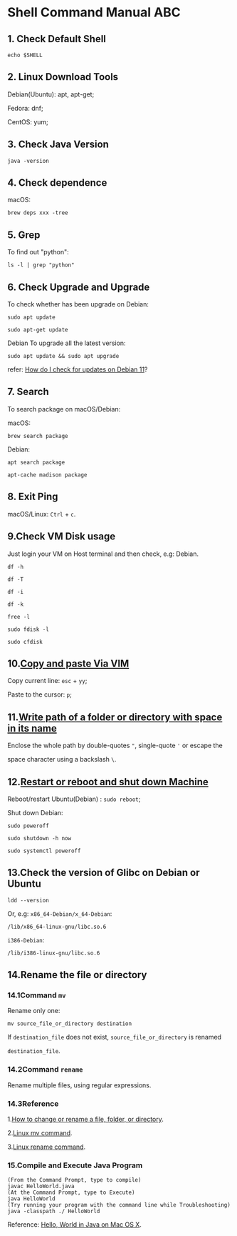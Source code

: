 # Shell Command Manual ABC

## 1. Check Default Shell

    echo $SHELL

## 2. Linux Download Tools

Debian(Ubuntu): apt, apt-get;

Fedora: dnf;

CentOS: yum;

## 3. Check Java Version

    java -version

## 4. Check dependence

macOS:

    brew deps xxx -tree

## 5. Grep

To find out "python":

    ls -l | grep "python"

## 6. Check Upgrade and Upgrade

To check whether has been upgrade on Debian:

    sudo apt update

    sudo apt-get update

Debian To upgrade all the latest version:

    sudo apt update && sudo apt upgrade

refer: [How do I check for updates on Debian 11](https://linuxhint.com/check-updates-debian-11/)?

## 7. Search

To search package on macOS/Debian:

macOS:

    brew search package

Debian:

    apt search package

    apt-cache madison package

## 8. Exit Ping

macOS/Linux: `Ctrl` + `c`.

## 9.Check VM Disk usage

Just login your VM on Host terminal and then check, e.g: Debian.

    df -h

    df -T

    df -i

    df -k

    free -l
    
    sudo fdisk -l

    sudo cfdisk

## 10.[Copy and paste Via VIM](https://linuxize.com/post/how-to-copy-cut-paste-in-vim/)

Copy current line: `esc` + `yy`;

Paste to the cursor: `p`;

## 11.[Write path of a folder or directory with space in its name](https://askubuntu.com/a/530581/922190)

Enclose the whole path by double-quotes `"`, single-quote `'` or escape the

 space character using a backslash `\`.

## 12.[Restart or reboot and shut down Machine](https://www.debian.org/releases/stretch/amd64/ch08s01.html.en)

Reboot/restart Ubuntu(Debian) : `sudo reboot`;

Shut down Debian:

    sudo poweroff

    sudo shutdown -h now

    sudo systemctl poweroff

## 13.Check the version of Glibc on Debian or Ubuntu

    ldd --version

Or, e.g: `x86_64-Debian/x_64-Debian`:

    /lib/x86_64-linux-gnu/libc.so.6

`i386-Debian`:

    /lib/i386-linux-gnu/libc.so.6

## 14.Rename the file or directory

### 14.1Command `mv`

Rename only one:

    mv source_file_or_directory destination
If `destination_file` does not exist, `source_file_or_directory` is renamed

`destination_file`.

### 14.2Command `rename`

Rename multiple files, using regular expressions.

### 14.3Reference

1.[How to change or rename a file, folder, or directory](https://www.computerhope.com/issues/ch000846.htm).

2.[Linux mv command](https://www.computerhope.com/unix/umv.htm).

3.[Linux rename command](https://www.computerhope.com/unix/rename.htm).

### 15.Compile and Execute  Java Program

    (From the Command Prompt, type to compile)
    javac HelloWorld.java
    (At the Command Prompt, type to Execute)
    java HelloWorld
    (Try running your program with the command line while Troubleshooting)
    java -classpath ./ HelloWorld

Reference: [Hello, World in Java on Mac OS X](https://www.cs.princeton.edu/courses/archive/spr04/cos126/hello/mac.html).
